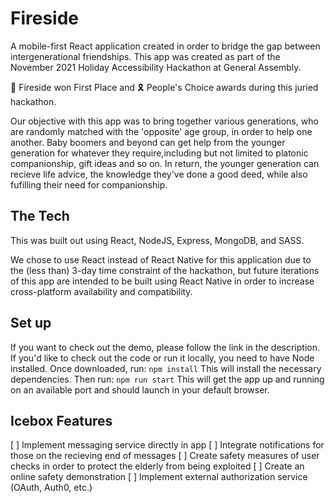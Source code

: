 # Fireside

A mobile-first React application created in order to bridge the gap between intergenerational friendships. This app was created as part of the November 2021 Holiday Accessibility Hackathon at General Assembly.

🥇 Fireside won First Place and 🎗️ People's Choice awards during this juried hackathon.

Our objective with this app was to bring together various generations, who are randomly matched with the 'opposite' age group, in order to help one another. Baby boomers and beyond can get help from the younger generation for whatever they require,including but not limited to platonic companionship, gift ideas and so on.  In return, the younger generation can recieve life advice, the knowledge they've done a good deed, while also fufilling their need for companionship. 

## The Tech

This was built out using React, NodeJS, Express, MongoDB, and SASS.

We chose to use React instead of React Native for this application due to the (less than) 3-day time constraint of the hackathon, but future iterations of this app are intended to be built using React Native in order to increase cross-platform availability and compatibility.

## Set up

If you want to check out the demo, please follow the link in the description. If you'd like to check out the code or run it locally, you need to have Node installed. Once downloaded, run:
    ```
    npm install
    ```
This will install the necessary dependencies. Then run:
    ```
    npm run start
    ```
This will get the app up and running on an available port and should launch in your default browser.

## Icebox Features

[ ] Implement messaging service directly in app
[ ] Integrate notifications for those on the recieving end of messages
[ ] Create safety measures of user checks in order to protect the elderly from being exploited
[ ] Create an online safety demonstration 
[ ] Implement external authorization service (OAuth, Auth0, etc.)
